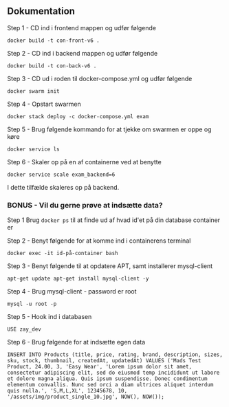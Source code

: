 ## Dokumentation

Step 1 - CD ind i frontend mappen og udfør følgende

    docker build -t con-front-v6 .

Step 2 - CD ind i backend mappen og udfør følgende

    docker build -t con-back-v6 .

Step 3 - CD ud i roden til docker-compose.yml og udfør følgende

    docker swarm init

 Step 4 - Opstart swarmen

    docker stack deploy -c docker-compose.yml exam

 Step 5 - Brug følgende kommando for at tjekke om swarmen er oppe og køre

    docker service ls

Step 6 - Skaler op på en af containerne ved at benytte 

    docker service scale exam_backend=6
   
   I dette tilfælde skaleres op på backend. 

### BONUS - Vil du gerne prøve at indsætte data?

Step 1 
Brug `docker ps` til at finde ud af hvad id'et på din database container er

Step 2 - Benyt følgende for at komme ind i containerens terminal

    docker exec -it id-på-container bash

 Step 3 - Benyt følgende til at opdatere APT, samt installerer mysql-client

    apt-get update apt-get install mysql-client -y

Step 4 - Brug mysql-client - password er root

    mysql -u root -p

 Step 5 - Hook ind i databasen

    USE zay_dev

Step 6 - Brug følgende for at indsætte egen data

    INSERT INTO Products (title, price, rating, brand, description, sizes, sku, stock, thumbnail, createdAt, updatedAt) VALUES ('Mads Test Product, 24.00, 3, 'Easy Wear', 'Lorem ipsum dolor sit amet, consectetur adipiscing elit, sed do eiusmod temp incididunt ut labore et dolore magna aliqua. Quis ipsum suspendisse. Donec condimentum elementum convallis. Nunc sed orci a diam ultrices aliquet interdum quis nulla.', 'S,M,L,XL', 12345678, 10, '/assets/img/product_single_10.jpg', NOW(), NOW());
